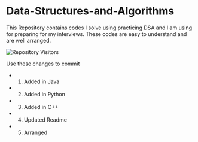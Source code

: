 # Data-Structures-and-Algorithms
This Repository contains codes I solve using practicing DSA and I am using for preparing for my interviews. These codes are easy to understand and are well arranged.

![Repository Visitors](https://visitor-badge.glitch.me/badge?page_id=arin-paliwal.Data-Structures-and-Algorithms)


Use these changes to commit
- 1. Added in Java
- 2. Added in Python
- 3. Added in C++
- 4. Updated Readme
- 5. Arranged
